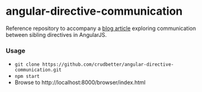 angular-directive-communication
====================================

Reference repository to accompany a [blog article](http://crudbetter.com/communication-between-angularjs-sibling-directives/) exploring communication between sibling directives in AngularJS.

### Usage

- `git clone https://github.com/crudbetter/angular-directive-communication.git`
- `npm start`
- Browse to http://localhost:8000/browser/index.html
